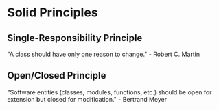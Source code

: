 # Solid Principles

## Single-Responsibility Principle
"A class should have only one reason to change." - Robert C. Martin

## Open/Closed Principle
"Software entities (classes, modules, functions, etc.) should be open for extension but closed for modification." - Bertrand Meyer